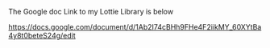 The Google doc Link to my Lottie Library is below

https://docs.google.com/document/d/1Ab2I74cBHh9FHe4F2iikMY_60XYtBa4y8t0beteS24g/edit
